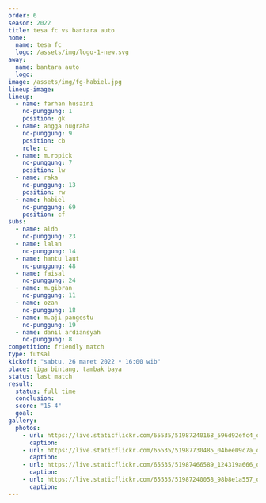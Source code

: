 ```yaml
---
order: 6
season: 2022
title: tesa fc vs bantara auto
home:
  name: tesa fc
  logo: /assets/img/logo-1-new.svg
away:
  name: bantara auto
  logo: 
image: /assets/img/fg-habiel.jpg
lineup-image: 
lineup:
  - name: farhan husaini
    no-punggung: 1
    position: gk
  - name: angga nugraha
    no-punggung: 9
    position: cb
    role: c
  - name: m.ropick
    no-punggung: 7
    position: lw
  - name: raka
    no-punggung: 13
    position: rw
  - name: habiel
    no-punggung: 69
    position: cf
subs:
  - name: aldo
    no-punggung: 23
  - name: lalan
    no-punggung: 14
  - name: hantu laut
    no-punggung: 48
  - name: faisal
    no-punggung: 24
  - name: m.gibran
    no-punggung: 11
  - name: ozan
    no-punggung: 18
  - name: m.aji pangestu
    no-punggung: 19
  - name: danil ardiansyah
    no-punggung: 8
competition: friendly match
type: futsal
kickoff: "sabtu, 26 maret 2022 • 16:00 wib"
place: tiga bintang, tambak baya
status: last match
result:
  status: full time
  conclusion: 
  score: "15-4"
  goal: 
gallery:
  photos: 
    - url: https://live.staticflickr.com/65535/51987240168_596d92efc4_o.jpg
      caption:
    - url: https://live.staticflickr.com/65535/51987730485_04bee09c7a_o.jpg
      caption:
    - url: https://live.staticflickr.com/65535/51987466589_124319a666_o.jpg
      caption:
    - url: https://live.staticflickr.com/65535/51987240058_98b8e1a557_o.jpg
      caption:
---
```

